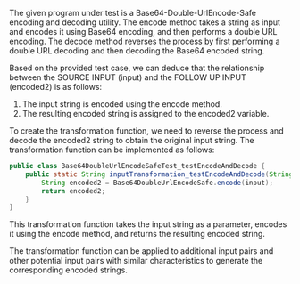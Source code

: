 The given program under test is a Base64-Double-UrlEncode-Safe encoding and decoding utility. The encode method takes a string as input and encodes it using Base64 encoding, and then performs a double URL encoding. The decode method reverses the process by first performing a double URL decoding and then decoding the Base64 encoded string.

Based on the provided test case, we can deduce that the relationship between the SOURCE INPUT (input) and the FOLLOW UP INPUT (encoded2) is as follows:
1. The input string is encoded using the encode method.
2. The resulting encoded string is assigned to the encoded2 variable.

To create the transformation function, we need to reverse the process and decode the encoded2 string to obtain the original input string. The transformation function can be implemented as follows:

```java
public class Base64DoubleUrlEncodeSafeTest_testEncodeAndDecode {
    public static String inputTransformation_testEncodeAndDecode(String input) throws java.io.UnsupportedEncodingException  {
        String encoded2 = Base64DoubleUrlEncodeSafe.encode(input);
        return encoded2;
    }
}
```

This transformation function takes the input string as a parameter, encodes it using the encode method, and returns the resulting encoded string.

The transformation function can be applied to additional input pairs and other potential input pairs with similar characteristics to generate the corresponding encoded strings.